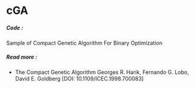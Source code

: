 # cGA
##### Code : 
  Sample of Compact Genetic Algorithm For Binary Optimization 
  
##### Read more : 
 - The Compact Genetic Algorithm Georges R. Harik, Fernando G. Lobo, David E. Goldberg [DOI: 10.1109/ICEC.1998.700083]

